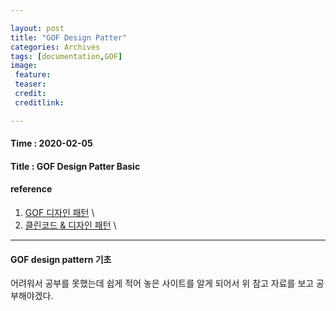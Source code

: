 ```yaml
---

layout: post
title: "GOF Design Patter"
categories: Archives
tags: [documentation,GOF]
image:
 feature:
 teaser:
 credit:
 creditlink:

---
```


#### Time : 2020-02-05
#### Title : GOF Design Patter Basic

#### reference

1. [GOF 디자인 패턴](http://iilii.egloos.com/tag/디자인패턴) \\
2. [클린코드 & 디자인 패턴](https://hyesun03.github.io/archive/) \\

***
#### GOF design pattern 기초
어려워서 공부를 못했는데 쉽게 적어 놓은 사이트를 알게 되어서 위 참고 자료를 보고 공부해야겠다.



